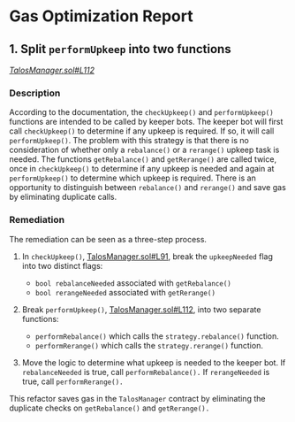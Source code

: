 # Gas Optimization Report

## 1. Split `performUpkeep` into two functions
*[TalosManager.sol#L112](https://github.com/code-423n4/2023-05-maia/blob/main/src/talos/TalosManager.sol#L112)*

### Description
According to the documentation, the `checkUpkeep()` and `performUpkeep()` functions are intended to be called by keeper bots. The keeper bot will first call `checkUpkeep()` to determine if any upkeep is required. If so, it will call `performUpkeep()`. The problem with this strategy is that there is no consideration of whether only a `rebalance()` or a `rerange()` upkeep task is needed. The functions `getRebalance()` and `getRerange()` are called twice, once in `checkUpkeep()` to determine if any upkeep is needed and again at `performUpkeep()` to determine which upkeep is required. There is an opportunity to distinguish between `rebalance()` and `rerange()` and save gas by eliminating duplicate calls.

### Remediation
The remediation can be seen as a three-step process.

1. In `checkUpkeep()`, [TalosManager.sol#L91](https://github.com/code-423n4/2023-05-maia/blob/main/src/talos/TalosManager.sol#L91), break the `upkeepNeeded` flag into two distinct flags:

    - `bool rebalanceNeeded` associated with `getRebalance()`
    - `bool rerangeNeeded` associated with `getRerange()`

2. Break `performUpkeep()`, [TalosManager.sol#L112](https://github.com/code-423n4/2023-05-maia/blob/main/src/talos/TalosManager.sol#L112), into two separate functions:

    - `performRebalance()` which calls the `strategy.rebalance()` function.
    - `performRerange()` which calls the `strategy.rerange()` function.

3. Move the logic to determine what upkeep is needed to the keeper bot. If `rebalanceNeeded` is true, call `performRebalance().` If `rerangeNeeded` is true, call `performRerange().`

This refactor saves gas in the `TalosManager` contract by eliminating the duplicate checks on `getRebalance()` and `getRerange().`
